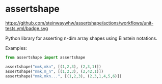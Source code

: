 # assertshape

https://github.com/steinwaywhw/assertshape/actions/workflows/unit-tests.yml/badge.svg


Python library for asserting n-dim array shapes using Einstein notations.

Examples: 

```python
from assertshape import assertshape

assertshape("nmk,mkn", [(1,2,3), (2,3,1)])
assertshape("nmk,m_n", [(1,2,3), (2,42,1)])
assertshape("nmk,mkn...", [(1,2,3), (2,3,1,4,5,6)])
```
